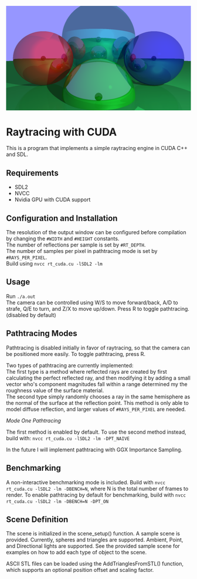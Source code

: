 ![output](/render1.png)

# Raytracing with CUDA
This is a program that implements a simple raytracing engine in CUDA C++ and SDL.

## Requirements
- SDL2
- NVCC
- Nvidia GPU with CUDA support

## Configuration and Installation
The resolution of the output window can be configured before compilation by changing the ```#WIDTH``` and ```#HEIGHT``` constants.  
The number of reflections per sample is set by ```#RT_DEPTH```.  
The number of samples per pixel in pathtracing mode is set by ```#RAYS_PER_PIXEL```.  
Build using ```nvcc rt_cuda.cu -lSDL2 -lm ```  

## Usage
Run ```./a.out```  
The camera can be controlled using
W/S to move forward/back, A/D to strafe, Q/E to turn, and Z/X to move up/down.
Press R to toggle pathtracing. (disabled by default)

## Pathtracing Modes
Pathtracing is disabled initially in favor of raytracing, so that the camera can be positioned more easily. To toggle pathtracing, press R.  

Two types of pathtracing are currently implemented:  
The first type is a method where reflected rays are created by first calculating the perfect reflected ray, and then modifying it by adding a small vector who's component magnitudes fall within a range determined my the roughness value of the surface material.  
The second type simply randomly chooses a ray in the same hemisphere as the normal of the surface at the reflection point. This method is only able to model diffuse reflection, and larger values of ```#RAYS_PER_PIXEL``` are needed.  

*Mode One Pathtracing*  

The first method is enabled by default. To use the second method instead, build with:       ```nvcc rt_cuda.cu -lSDL2 -lm -DPT_NAIVE```

In the future I will implement pathtracing with GGX Importance Sampling.

## Benchmarking
A non-interactive benchmarking mode is included. Build with ```nvcc rt_cuda.cu -lSDL2 -lm -DBENCH=N```, where N is the total number of frames to render. To enable pathtracing by default for benchmarking, build with ```nvcc rt_cuda.cu -lSDL2 -lm -DBENCH=N -DPT_ON```

## Scene Definition
The scene is initialized in the scene_setup() function. A sample scene is provided. Currently, spheres and triangles are supported. Ambient, Point, and Directional lights are supported. See the provided sample scene for examples on how to add each type of object to the scene.

ASCII STL files can be loaded using the AddTrianglesFromSTL() function, which supports an optional position offset and scaling factor.
